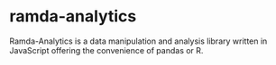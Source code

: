 # ramda-analytics

Ramda-Analytics is a data manipulation and analysis library written in JavaScript offering the convenience of pandas or R.
